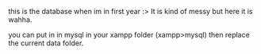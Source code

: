 this is the database when im in first year :> It is kind of messy but here it is wahha.

you can put in in mysql in your xampp folder (xampp>mysql) then replace the current data folder.